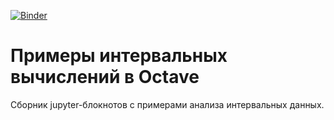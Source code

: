 [![Binder](https://mybinder.org/badge_logo.svg)](https://mybinder.org/v2/gh/szhilin/octave-interval-examples/master/)

# Примеры интервальных вычислений в Octave

Сборник jupyter-блокнотов с примерами анализа интервальных данных.
